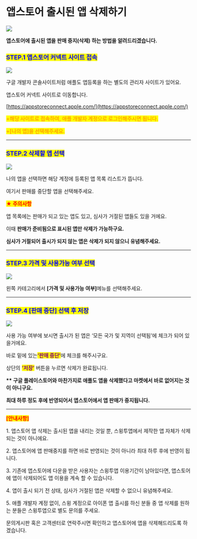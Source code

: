 # 앱스토어 출시된 앱 삭제하기



![](https://wp.swing2app.co.kr/wp-content/uploads/2018/09/%EC%95%B1%EC%8A%A4%ED%86%A0%EC%96%B4-%EC%95%B1%EC%82%AD%EC%A0%9C.png)

**앱스토어에 출시된 앱을 판매 중지(삭제) 하는 방법을 알려드리겠습니다.**&#x20;

&#x20;

### <mark style="color:blue;">**STEP.1 앱스토어 커넥트 사이트 접속**</mark>

![](https://wp.swing2app.co.kr/wp-content/uploads/2018/09/%EC%95%A0%ED%94%8C%EC%82%AD%EC%A0%9C1.png)

구글 개발자 콘솔사이트처럼 애플도 앱등록을 하는 별도의 관리자 사이트가 있어요.

앱스토어 커넥트 사이트로 이동합니다.&#x20;

[https://appstoreconnect.apple.com/](https://appstoreconnect.apple.com/)

<mark style="color:orange;">**+해당 사이트로 접속하여, 애플 개발자 계정으로 로그인해주시면 됩니다.**</mark>

<mark style="color:orange;">**+\[나의 앱]을 선택해주세요.**</mark>

***

&#x20;

### <mark style="color:blue;">**STEP.2 삭제할 앱 선택**</mark>

![](https://wp.swing2app.co.kr/wp-content/uploads/2018/09/%EC%95%A0%ED%94%8C%EC%82%AD%EC%A0%9C2.png)

나의 앱을 선택하면 해당 계정에 등록된 앱 목록 리스트가 뜹니다.

여기서 판매를 중단할 앱을 선택해주세요.

&#x20;

<mark style="color:red;">**★ 주의사항**</mark>

앱 목록에는 판매가 되고 있는 앱도 있고, 심사가 거절된 앱들도 있을 거에요.

이때 **판매가 준비됨으로 표시된 앱만 삭제가 가능하구요.**

**심사가 거절되어 출시가 되지 않는 앱은 삭제가 되지 않으니 유념해주세요.**&#x20;

***

&#x20;

### <mark style="color:blue;">**STEP.3 가격 및 사용가능 여부 선택**</mark>

![](https://wp.swing2app.co.kr/wp-content/uploads/2018/09/%EC%95%A0%ED%94%8C%EC%82%AD%EC%A0%9C3_886.png)

왼쪽 카테고리에서 **\[가격 및 사용가능 여부]**&#xBA54;뉴를 선택해주세요.

***

### <mark style="color:blue;">**STEP.4  \[판매 중단] 선택 후 저장**</mark>

![](https://wp.swing2app.co.kr/wp-content/uploads/2018/09/%EC%95%A0%ED%94%8C%EC%82%AD%EC%A0%9C3_886.png)

사용 가능 여부에 보시면 출시가 된 앱은 ‘모든 국가 및 지역이 선택됨’에 체크가 되어 있을거에요.

바로 밑에 있는<mark style="color:purple;">**‘판매 중단’**</mark>에 체크를 해주시구요.

상단의 <mark style="color:purple;">**‘저장’**</mark> 버튼을 누르면 삭제가 완료됩니다.

**\*\* 구글 플레이스토어와 마찬가지로 애플도 앱을 삭제했다고 마켓에서 바로 없어지는 것이 아니구요.**

**최대 하루 정도 후에 반영되어서 앱스토어에서 앱 판매가 중지됩니다.**&#x20;

***

<mark style="color:red;">**\[안내사항]**</mark>

1\. 앱스토어 앱 삭제는 출시된 앱을 내리는 것일 뿐, 스윙투앱에서 제작한 앱 자체가 삭제되는 것이 아니에요.

2\. 앱스토어에 앱 판매중지를 하면 바로 반영되는 것이 아니라 최대 하루 후에 반영이 됩니다.

3\. 기존에 앱스토어에 다운을 받은 사용자는 스윙투앱 이용기간이 남아있다면, 앱스토어에 앱이 삭제되어도 앱 이용을 계속 할 수 있습니다.

4\. 앱이 출시 되기 전 상태, 심사가 거절된 앱은 삭제할 수 없으니 유념해주세요.

5\. 애플 개발자 계정 없이, 스윙 계정으로 아이폰 앱 출시를 하신 분들 중 앱 삭제를 원하는 분들은 스윙투앱으로 별도 문의를 주세요.

문의게시판 혹은 고객센터로 연락주시면 확인하고 앱스토어에 앱을 삭제해드리도록 하겠습니다.

